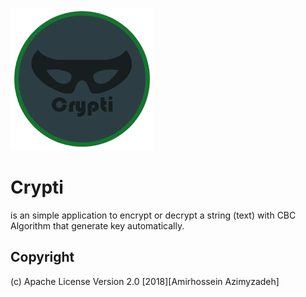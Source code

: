 ![alt text](https://raw.githubusercontent.com/AmirhosseinAzimyzadeh/Crypti/master/app/src/main/res/mipmap-xxhdpi/circle_info.png)


# Crypti
is an simple application to encrypt or decrypt a string (text) with CBC Algorithm  that
generate key automatically.

## Copyright
(c) Apache License  Version 2.0 [2018][Amirhossein Azimyzadeh]

